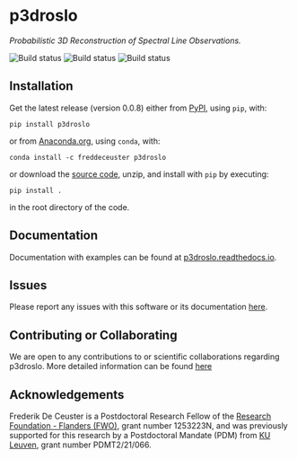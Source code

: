# p3droslo

_Probabilistic 3D Reconstruction of Spectral Line Observations._


![Build status](https://github.com/Magritte-code/p3droslo/actions/workflows/build-and-test.yaml/badge.svg)
![Build status](https://github.com/Magritte-code/p3droslo/actions/workflows/upload-to-pypi.yaml/badge.svg)
![Build status](https://github.com/Magritte-code/p3droslo/actions/workflows/upload-to-anaconda.yaml/badge.svg)


## Installation

Get the latest release (version 0.0.8) either from [PyPI](https://pypi.org/project/p3droslo/), using `pip`, with:
```
pip install p3droslo
```
or from [Anaconda.org](https://anaconda.org/FredDeCeuster/p3droslo), using `conda`, with:
```
conda install -c freddeceuster p3droslo 
```
or download the [source code](https://github.com/Magritte-code/p3droslo/archive/refs/heads/main.zip), unzip, and install with `pip` by executing:
```
pip install .
```
in the root directory of the code.


## Documentation

Documentation with examples can be found at [p3droslo.readthedocs.io](https://p3droslo.readthedocs.io/en/latest/).


## Issues

Please report any issues with this software or its documentation [here](https://github.com/Magritte-code/p3droslo/issues).


## Contributing or Collaborating

We are open to any contributions to or scientific collaborations regarding p3droslo.
More detailed information can be found [here](https://github.com/Magritte-code/p3droslo/blob/main/CONTRIBUTING.md)


## Acknowledgements

Frederik De Ceuster is a Postdoctoral Research Fellow of the [Research Foundation - Flanders (FWO)](https://www.fwo.be/en/), grant number 1253223N, and was previously supported for this research by a Postdoctoral Mandate (PDM) from [KU Leuven](https://www.kuleuven.be/english/kuleuven/index.html), grant number PDMT2/21/066.